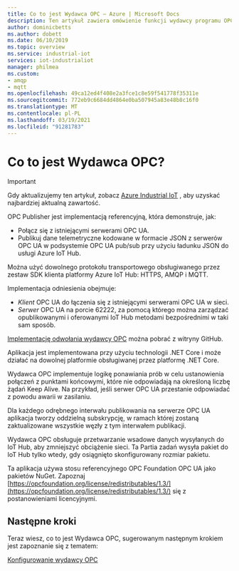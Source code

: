 ```yaml
---
title: Co to jest Wydawca OPC — Azure | Microsoft Docs
description: Ten artykuł zawiera omówienie funkcji wydawcy programu OPC. Umożliwia publikowanie szyfrowanych danych telemetrycznych JSON przy użyciu ładunku JSON w usłudze Azure IoT Hub.
author: dominicbetts
ms.author: dobett
ms.date: 06/10/2019
ms.topic: overview
ms.service: industrial-iot
services: iot-industrialiot
manager: philmea
ms.custom:
- amqp
- mqtt
ms.openlocfilehash: 49ca12ed4f408e2a3fce1c8e59f541778f35311e
ms.sourcegitcommit: 772eb9c6684dd4864e0ba507945a83e48b8c16f0
ms.translationtype: MT
ms.contentlocale: pl-PL
ms.lasthandoff: 03/19/2021
ms.locfileid: "91281783"
---
```

# <a name="what-is-opc-publisher"></a>Co to jest Wydawca OPC?

> [!IMPORTANT]
> Gdy aktualizujemy ten artykuł, zobacz [Azure Industrial IoT](https://azure.github.io/Industrial-IoT/) , aby uzyskać najbardziej aktualną zawartość.

OPC Publisher jest implementacją referencyjną, która demonstruje, jak:

- Połącz się z istniejącymi serwerami OPC UA.
- Publikuj dane telemetryczne kodowane w formacie JSON z serwerów OPC UA w podsystemie OPC UA pub/sub przy użyciu ładunku JSON do usługi Azure IoT Hub.

Można użyć dowolnego protokołu transportowego obsługiwanego przez zestaw SDK klienta platformy Azure IoT Hub: HTTPS, AMQP i MQTT.

Implementacja odniesienia obejmuje:

- *Klient* OPC UA do łączenia się z istniejącymi serwerami OPC UA w sieci.
- *Serwer* OPC UA na porcie 62222, za pomocą którego można zarządzać opublikowanymi i oferowanymi IoT Hub metodami bezpośrednimi w taki sam sposób.

[Implementację odwołania wydawcy OPC](https://github.com/Azure/iot-edge-opc-publisher) można pobrać z witryny GitHub.

Aplikacja jest implementowana przy użyciu technologii .NET Core i może działać na dowolnej platformie obsługiwanej przez platformę .NET Core.

Wydawca OPC implementuje logikę ponawiania prób w celu ustanowienia połączeń z punktami końcowymi, które nie odpowiadają na określoną liczbę żądań Keep Alive. Na przykład, jeśli serwer OPC UA przestanie odpowiadać z powodu awarii w zasilaniu.

Dla każdego odrębnego interwału publikowania na serwerze OPC UA aplikacja tworzy oddzielną subskrypcję, w ramach której zostaną zaktualizowane wszystkie węzły z tym interwałem publikacji.

Wydawca OPC obsługuje przetwarzanie wsadowe danych wysyłanych do IoT Hub, aby zmniejszyć obciążenie sieci. Ta Partia zadań wysyła pakiet do IoT Hub tylko wtedy, gdy osiągnięto skonfigurowany rozmiar pakietu.

Ta aplikacja używa stosu referencyjnego OPC Foundation OPC UA jako pakietów NuGet. Zapoznaj [https://opcfoundation.org/license/redistributables/1.3/](https://opcfoundation.org/license/redistributables/1.3/) się z postanowieniami licencyjnymi.

## <a name="next-steps"></a>Następne kroki

Teraz wiesz, co to jest Wydawca OPC, sugerowanym następnym krokiem jest zapoznanie się z tematem:

[Konfigurowanie wydawcy OPC](howto-opc-publisher-configure.md)